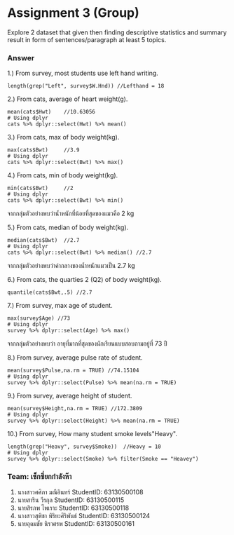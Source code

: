 # Assignment 3 (Group)
Explore 2 dataset that given then finding descriptive statistics and summary result in form of sentences/paragraph at least 5 topics.

### Answer

1.) From survey, most students use left hand writing.
```{R}
length(grep("Left", survey$W.Hnd)) //Lefthand = 18
```

2.) From cats, average of heart weight(g).
```{R}
mean(cats$Hwt)    //10.63056
# Using dplyr
cats %>% dplyr::select(Hwt) %>% mean()
```

3.) From cats, max of body weight(kg).
```{R}
max(cats$Bwt)     //3.9
# Using dplyr
cats %>% dplyr::select(Bwt) %>% max()
```

4.) From cats, min of body weight(kg).
```{R}
min(cats$Bwt)     //2
# Using dplyr
cats %>% dplyr::select(Bwt) %>% min()
```
จากกลุ่มตัวอย่างพบว่าน้ำหนักที่น้อยที่สุดของแมวคือ 2 kg

5.) From cats, median of body weight(kg).
```{R}
median(cats$Bwt)  //2.7
# Using dplyr
cats %>% dplyr::select(Bwt) %>% median() //2.7
```
จากกลุ่มตัวอย่างพบว่าค่ากลางของน้ำหนักแมวเป็น 2.7 kg

6.) From cats, the quarties 2 (Q2) of body weight(kg).
```{R}
quantile(cats$Bwt,.5) //2.7
```

7.) From survey, max age of student.
```{R}
max(survey$Age) //73
# Using dplyr
survey %>% dplyr::select(Age) %>% max()
```
จากกลุ่มตัวอย่างพบว่า อายุที่มากที่สุดของนักเรียนแบบสอบถามอยู่ที่ 73 ปี

8.) From survey, average pulse rate of student.
```{R}
mean(survey$Pulse,na.rm = TRUE) //74.15104
# Using dplyr
survey %>% dplyr::select(Pulse) %>% mean(na.rm = TRUE)
```

9.) From survey, average height of student.
```{R}
mean(survey$Height,na.rm = TRUE) //172.3809
# Using dplyr
survey %>% dplyr::select(Height) %>% mean(na.rm = TRUE)
```

10.) From survey, How many student smoke levels"Heavy".
```{R}
length(grep("Heavy", survey$Smoke))  //Heavy = 10
# Using dplyr
survey %>% dplyr::select(Smoke) %>% filter(Smoke == "Heavey")
```
### Team: เซ็กซี่ยกกำลังห๊า

1. นางสาวศศิภา มณีอินทร์   StudentID: 63130500108
2. นายสาริน วีรกุล   StudentID: 63130500115
3. นายสิรภพ ไพเราะ StudentID: 63130500118
4. นางสาวสุพิชา พิริยะศิริพันธ์ StudentID: 63130500124
5. นายอุดมชัย นิราศรพ    StudentID: 63130500161
